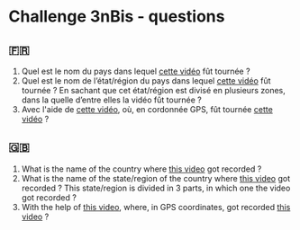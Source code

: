# Challenge 3nBis - questions
## 🇫🇷
1. Quel est le nom du pays dans lequel [cette vidéo](https://github.com/novitae/Challenges/blob/main/3nBis/video%20principale.mp4) fût tournée ?
2. Quel est le nom de l’état/région du pays dans lequel [cette vidéo](https://github.com/novitae/Challenges/blob/main/3nBis/video%20principale.mp4) fût tournée ? En sachant que cet état/région est divisé en plusieurs zones, dans la quelle d’entre elles la vidéo fût tournée ?
3. Avec l'aide de [cette vidéo](https://github.com/novitae/Challenges/blob/main/3nBis/video%20secondaire.mp4), où, en cordonnée GPS, fût tournée [cette vidéo](https://github.com/novitae/Challenges/blob/main/3nBis/video%20principale.mp4) ?
## 🇬🇧
1. What is the name of the country where [this video](https://github.com/novitae/Challenges/blob/main/3nBis/video%20principale.mp4) got recorded ?
2. What is the name of the state/region of the country where [this video](https://github.com/novitae/Challenges/blob/main/3nBis/video%20principale.mp4) got recorded ? This state/region is divided in 3 parts, in which one the video got recorded ?
3. With the help of [this video](https://github.com/novitae/Challenges/blob/main/3nBis/video%20secondaire.mp4), where, in  GPS coordinates, got recorded [this video](https://github.com/novitae/Challenges/blob/main/3nBis/video%20principale.mp4) ?
